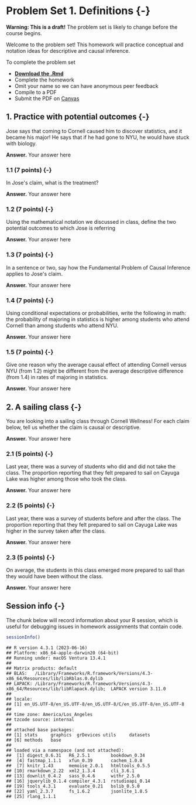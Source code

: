 
# Problem Set 1. Definitions {-}

**Warning: This is a draft!** The problem set is likely to change before the course begins.

Welcome to the problem set! This homework will practice conceptual and notation ideas for descriptive and causal inference.

To complete the problem set

* [**Download the .Rmd**](assets/psets/pset1_download.Rmd)
* Complete the homework
* Omit your name so we can have anonymous peer feedback
* Compile to a PDF
* Submit the PDF on [Canvas](https://canvas.cornell.edu/courses/57329)

## 1. Practice with potential outcomes {-}

Jose says that coming to Cornell caused him to discover statistics, and it became his major! He says that if he had gone to NYU, he would have stuck with biology.

**Answer.** Your answer here

### 1.1 (7 points) {-}

In Jose's claim, what is the treatment?

**Answer.** Your answer here

### 1.2 (7 points) {-}

Using the mathematical notation we discussed in class, define the two potential outcomes to which Jose is referring

**Answer.** Your answer here

### 1.3 (7 points) {-}

In a sentence or two, say how the Fundamental Problem of Causal Inference applies to Jose's claim.

**Answer.** Your answer here

### 1.4 (7 points) {-}

Using conditional expectations or probabilities, write the following in math: the probability of majoring in statistics is higher among students who attend Cornell than among students who attend NYU.

**Answer.** Your answer here

### 1.5 (7 points) {-}

Give one reason why the average causal effect of attending Cornell versus NYU (from 1.2) might be different from the average descriptive difference (from 1.4) in rates of majoring in statistics.

**Answer.** Your answer here

## 2. A sailing class {-}

You are looking into a sailing class through Cornell Wellness! For each claim below, tell us whether the claim is causal or descriptive.

**Answer.** Your answer here

### 2.1 (5 points) {-}

Last year, there was a survey of students who did and did not take the class. The proportion reporting that they felt prepared to sail on Cayuga Lake was higher among those who took the class.

**Answer.** Your answer here

### 2.2 (5 points) {-}

Last year, there was a survey of students before and after the class. The proportion reporting that they felt prepared to sail on Cayuga Lake was higher in the survey taken after the class.

**Answer.** Your answer here

### 2.3 (5 points) {-}

On average, the students in this class emerged more prepared to sail than they would have been without the class.

**Answer.** Your answer here

## Session info {-}

The chunk below will record information about your R session, which is useful for debugging issues in homework assignments that contain code.


```r
sessionInfo()
```

```
## R version 4.3.1 (2023-06-16)
## Platform: x86_64-apple-darwin20 (64-bit)
## Running under: macOS Ventura 13.4.1
## 
## Matrix products: default
## BLAS:   /Library/Frameworks/R.framework/Versions/4.3-x86_64/Resources/lib/libRblas.0.dylib 
## LAPACK: /Library/Frameworks/R.framework/Versions/4.3-x86_64/Resources/lib/libRlapack.dylib;  LAPACK version 3.11.0
## 
## locale:
## [1] en_US.UTF-8/en_US.UTF-8/en_US.UTF-8/C/en_US.UTF-8/en_US.UTF-8
## 
## time zone: America/Los_Angeles
## tzcode source: internal
## 
## attached base packages:
## [1] stats     graphics  grDevices utils     datasets 
## [6] methods   base     
## 
## loaded via a namespace (and not attached):
##  [1] digest_0.6.31   R6_2.5.1        bookdown_0.34  
##  [4] fastmap_1.1.1   xfun_0.39       cachem_1.0.8   
##  [7] knitr_1.43      memoise_2.0.1   htmltools_0.5.5
## [10] rmarkdown_2.22  xml2_1.3.4      cli_3.6.1      
## [13] downlit_0.4.2   sass_0.4.6      withr_2.5.0    
## [16] jquerylib_0.1.4 compiler_4.3.1  rstudioapi_0.14
## [19] tools_4.3.1     evaluate_0.21   bslib_0.5.0    
## [22] yaml_2.3.7      fs_1.6.2        jsonlite_1.8.5 
## [25] rlang_1.1.1
```
